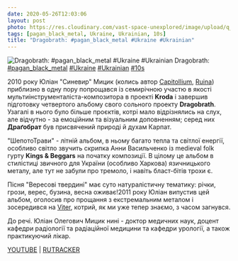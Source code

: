 ```yaml
---
date: 2020-05-26T12:03:06
layout: post
photo: https://res.cloudinary.com/vast-space-unexplored/image/upload/q_auto,dpr_auto,w_auto/photos/photo_976_26-05-2020_12-03-05.jpg
tags: [pagan_black_metal, Ukraine, Ukrainian, 10s]
title: "Dragobrath: #pagan_black_metal #Ukraine #Ukrainian"
---
```

![Dragobrath: #pagan_black_metal #Ukraine #Ukrainian](https://res.cloudinary.com/vast-space-unexplored/image/upload/q_auto,dpr_auto,w_auto/photos/photo_976_26-05-2020_12-03-05.jpg)
Dragobrath: [#pagan_black_metal](/tags/#pagan_black_metal) [#Ukraine](/tags/#Ukraine) [#Ukrainian](/tags/#Ukrainian) [#10s](/tags/#10s)

2010 року Юліан &quot;Синевир&quot; Мицик (колись автор [Capitollium](/2020-02-09-capitollium--symphonic-black-metal-ukraine-00s), [Ruina](/2020-01-30-ruina--pagan-black-metal-ukraine-ukrainian--00s)) приблизно в одну пору попрощався із семирічною участю в якості мультиінструменталіста-композитора в проекті **Kroda** і завершив підготовку четвертого альбому свого сольного проекту **Dragobrath**. Узагалі в нього було більше проєктів, котрі мало відрізнялись на слух, але відчутно - за емоційним та візуальним доповненням; серед них **Драґобрат** був присвячений природі й духам Карпат.

&quot;ШепотоТрави&quot; - літній альбом, в ньому багато тепла та світлої енергії, особливо світло звучить скрипка Анни Васильченко із medieval folk гурту **Kings &amp; Beggars** на початку композиції. В цілому це альбом в стилістиці звичного для України (особливо Харкова) язичницького металу, але тут не забули про тремоло, і навіть бласт-бітів трохи є.

Пісня &quot;Вересові твердині&quot; має суто натуралістичну тематику: річки, грози, верес, бузина, весна оживає!2011 року Юліан випустив цей альбом, оголосив про прощання з екстремальним металом і зосередився на [Viter](/2020-05-07-viter--folk-metal-pagan-metal-ukraine-ukrainian), котрий, як ми уже тепер знаємо, з часом загнувся.

До речі. Юліан Олегович Мицик нині - доктор медичних наук, доцент кафедри радіології та радіаційної медицини та кафедри урології, а також практикуючий лікар.

[YOUTUBE](https://www.youtube.com/playlist?list=PLecmVSL7rdzsIBoxdKWdNsUxNtA9s1Wz3) \| [RUTRACKER](https://rutracker.org/forum/viewtopic.php?t=3428453)